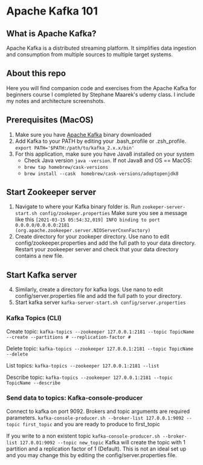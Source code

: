 # Apache Kafka 101
 
 ## What is Apache Kafka?
 Apache Kafka is a distributed streaming platform. It simplifies data ingestion and consumption from multiple sources to multiple target systems.
 
 ## About this repo
Here you will find companion code and exercises from the Apache Kafka for beginners course I completed by Stephane Maarek's udemy class. I include my notes and architecture screenshots.

## Prerequisites (MacOS)
1. Make sure you have [Apache Kafka](https://kafka.apache.org/downloads)  binary downloaded
2. Add Kafka to your PATH by editing your .bash_profile or .zsh_profile. `export PATH='$PATH:/path/to/kafka_2.x.x/bin'`
3. For this application, make sure you have Java8 installed on your system
   - Check Java version `java -version`. If not Java8 and OS == MacOS:
   - `brew tap homebrew/cask-versions`
   - `brew install --cask  homebrew/cask-versions/adoptopenjdk8`

## Start Zookeeper server
1. Navigate to where your Kafka binary folder is. Run `zookeper-server-start.sh config/zookeper.properties`
Make sure you see a message like this `[2021-03-15 05:54:32,019] INFO binding to port 0.0.0.0/0.0.0.0:2181 (org.apache.zookeeper.server.NIOServerCnxnFactory)`
2. Create directory for your zookeper directory. Use nano to edit config/zookeeper.properties and add the full path to your data directory. Restart your zookeeper server and check that your data directory contains a new file.
## Start Kafka server
4. Similarly, create a directory for kafka logs. Use nano to edit config/server.properties file and add the full path to your directory.
5. Start kafka server `kafka-server-start.sh config/server.properties`

### Kafka Topics (CLI)
Create topic:
`kafka-topics --zookeeper 127.0.0.1:2181 --topic TopicName --create --partitions # --replication-factor #`

Delete topic:
`kafka-topics --zookeeper 127.0.0.1:2181 --topic TopicName --delete`

List topics:
`kafka-topics --zookeeper 127.0.0.1:2181 --list`

Describe topic:
`kafka-topics --zookeeper 127.0.0.1:2181 --topic TopicName --describe`

### Send data to topics: Kafka-console-producer

Connect to kafka on port 9092. Brokers and topic arguments are required parameters. 
`kafka-console-producer.sh --broker-list 127.0.0.1:9092 --topic first_topic` and you are ready to produce to first_topic

If you write to a non existent topic `kafka-console-producer.sh --broker-list 127.0.01:9092 --topic new_topic` Kafka will create the topic with 1 partition and a replication factor of 1 (Default). This is not an ideal set up and you may change this by editing the config/server.properties file.
